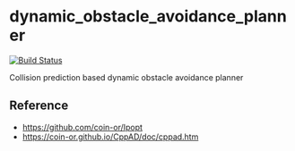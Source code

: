 # dynamic_obstacle_avoidance_planner
[![Build Status](https://travis-ci.org/amslabtech/dynamic_obstacle_avoidance_planner.svg?branch=master)](https://travis-ci.org/amslabtech/dynamic_obstacle_avoidance_planner)

Collision prediction based dynamic obstacle avoidance planner

## Reference
- https://github.com/coin-or/Ipopt
- https://coin-or.github.io/CppAD/doc/cppad.htm
